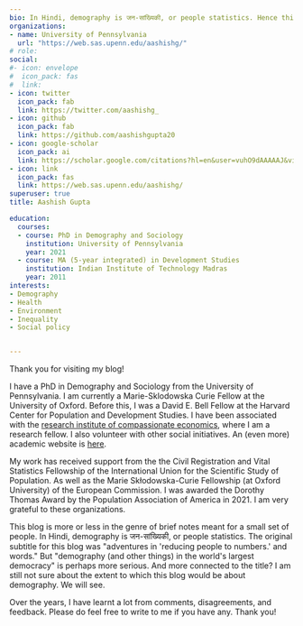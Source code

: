 ```yaml
---
bio: In Hindi, demography is जन-सांख्यिकी, or people statistics. Hence this blog.  
organizations:
- name: University of Pennsylvania
  url: "https://web.sas.upenn.edu/aashishg/"
# role: 
social:
#- icon: envelope
#  icon_pack: fas
#  link: 
- icon: twitter
  icon_pack: fab
  link: https://twitter.com/aashishg_
- icon: github
  icon_pack: fab
  link: https://github.com/aashishgupta20
- icon: google-scholar
  icon_pack: ai
  link: https://scholar.google.com/citations?hl=en&user=vuhO9dAAAAAJ&view_op=list_works&sortby=pubdate
- icon: link 
  icon_pack: fas
  link: https://web.sas.upenn.edu/aashishg/
superuser: true
title: Aashish Gupta

education:
  courses:
  - course: PhD in Demography and Sociology
    institution: University of Pennsylvania
    year: 2021
  - course: MA (5-year integrated) in Development Studies
    institution: Indian Institute of Technology Madras
    year: 2011
interests:
- Demography
- Health
- Environment
- Inequality
- Social policy


---
```


Thank you for visiting my blog! 

I have a PhD in Demography and Sociology from the University of Pennsylvania. I am currently a Marie-Sklodowska Curie Fellow at the University of Oxford. Before this, I was a David E. Bell Fellow at the Harvard Center for Population and Development Studies. I have been associated with the [research institute of compassionate economics](https://riceinstitute.org/), where I am a research fellow. I also volunteer with other social initiatives. An (even more) academic website is [here](https://web.sas.upenn.edu/aashishg/). 

My work has received support from the the Civil Registration and Vital Statistics Fellowship of the International Union for the Scientific Study of Population. As well as the Marie Skłodowska-Curie Fellowship (at Oxford University) of the European Commission. I was awarded the Dorothy Thomas Award by the Population Association of America in 2021. I am very grateful to these organizations. 

This blog is more or less in the genre of brief notes meant for a small set of people. In Hindi, demography is जन-सांख्यिकी, or people statistics. The original subtitle for this blog was "adventures in 'reducing people to numbers.' and words." But "demography (and other things) in the world's largest democracy" is perhaps more serious. And more connected to the title? I am still not sure about the extent to which this blog would be about demography. We will see.

Over the years, I have learnt a lot from comments, disagreements, and feedback. Please do feel free to write to me if you have any. Thank you!  


